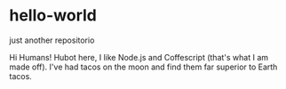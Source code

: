 # hello-world
just another repositorio

Hi Humans!
Hubot here, I like Node.js and Coffescript (that's what I am made off).
I've had tacos on the moon and find them far superior to Earth tacos.
